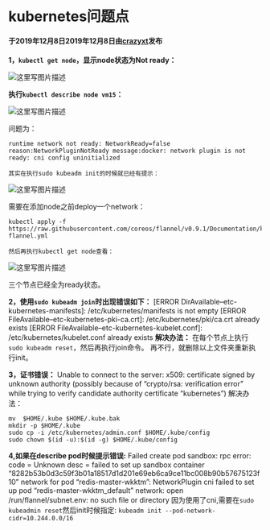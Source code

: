 # kubernetes问题点

#### 于2019年12月8日2019年12月8日由[**crazyxt**](https://crazyxt.com/?author=1)发布

**1，`kubectl get node`，显示node状态为Not ready：**﻿

![这里写图片描述](https://img-blog.csdn.net/2018090814384565?watermark/2/text/aHR0cHM6Ly9ibG9nLmNzZG4ubmV0L0NyYXp5VFRU/font/5a6L5L2T/fontsize/400/fill/I0JBQkFCMA==/dissolve/70)

**执行`kubectl describe node vm15`：**﻿

![这里写图片描述](https://img-blog.csdn.net/20180908144036435?watermark/2/text/aHR0cHM6Ly9ibG9nLmNzZG4ubmV0L0NyYXp5VFRU/font/5a6L5L2T/fontsize/400/fill/I0JBQkFCMA==/dissolve/70)





问题为：

```
runtime network not ready: NetworkReady=false reason:NetworkPluginNotReady message:docker: network plugin is not ready: cni config uninitialized

其实在执行sudo kubeadm init的时候就已经有提示：
```

![这里写图片描述](https://img-blog.csdn.net/20180908144240932?watermark/2/text/aHR0cHM6Ly9ibG9nLmNzZG4ubmV0L0NyYXp5VFRU/font/5a6L5L2T/fontsize/400/fill/I0JBQkFCMA==/dissolve/70)



需要在添加node之前deploy一个network：

```
kubectl apply -f https://raw.githubusercontent.com/coreos/flannel/v0.9.1/Documentation/kube-flannel.yml

然后再执行kubectl get node查看：
```

![这里写图片描述](https://img-blog.csdn.net/20180908144503438?watermark/2/text/aHR0cHM6Ly9ibG9nLmNzZG4ubmV0L0NyYXp5VFRU/font/5a6L5L2T/fontsize/400/fill/I0JBQkFCMA==/dissolve/70)


三个节点已经全为ready状态。

**2，使用`sudo kubeadm join`时出现错误如下：**
[ERROR DirAvailable–etc-kubernetes-manifests]: /etc/kubernetes/manifests is not empty
[ERROR FileAvailable–etc-kubernetes-pki-ca.crt]: /etc/kubernetes/pki/ca.crt already exists
[ERROR FileAvailable–etc-kubernetes-kubelet.conf]: /etc/kubernetes/kubelet.conf already exists
**解决办法：**
在每个节点上执行`sudo kubeadm reset`，然后再执行join命令。
再不行，就删除以上文件夹重新执行init。

**3，证书错误：**
Unable to connect to the server: x509: certificate signed by unknown authority (possibly because of “crypto/rsa: verification error” while trying to verify candidate authority certificate “kubernetes”)
解决办法：

```
mv  $HOME/.kube $HOME/.kube.bak
mkdir -p $HOME/.kube
sudo cp -i /etc/kubernetes/admin.conf $HOME/.kube/config
sudo chown $(id -u):$(id -g) $HOME/.kube/config
```

**4,如果在describe pod时候提示错误:**
Failed create pod sandbox: rpc error: code = Unknown desc = failed to set up sandbox container “8282b53b0d3c59f3b01a18517d1d201e69eb6ca9ce11bc008b90b57675123f10” network for pod “redis-master-wkktm”: NetworkPlugin cni failed to set up pod “redis-master-wkktm_default” network: open /run/flannel/subnet.env: no such file or directory
因为使用了cni,需要在`sudo kubeadmin reset`然后init时候指定:
`kubeadm init --pod-network-cidr=10.244.0.0/16`